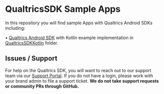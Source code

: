 # QualtricsSDK Sample Apps
In this repository you will find sample Apps with Qualtrics Android SDKs including:

• [Qualtrics Android SDK](https://api.qualtrics.com/2330b91086280-getting-started-with-mobile-app-sdk-on-android) with Kotlin example implementation in [QualtricsSDKKotlin]([https://github.com/qualtrics/QualtricsSDKiOSSampleApps/QualtricsSDKKotlin](https://github.com/qualtrics/QualtricsSDKAndroidSampleApps/tree/main/QualtricsSDKKotlin)) folder.

## Issues / Support
For help on the Qualtrics SDK, you will want to reach out to our support team via our [Support Portal](https://www.qualtrics.com/support/). If you do not have a login, please work with your brand admin to file a support ticket. **We do not take support requests or community PRs through GitHub.**
